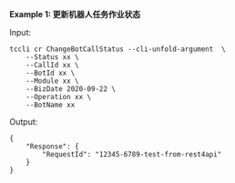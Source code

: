 **Example 1: 更新机器人任务作业状态**



Input: 

```
tccli cr ChangeBotCallStatus --cli-unfold-argument  \
    --Status xx \
    --CallId xx \
    --BotId xx \
    --Module xx \
    --BizDate 2020-09-22 \
    --Operation xx \
    --BotName xx
```

Output: 
```
{
    "Response": {
        "RequestId": "12345-6789-test-from-rest4api"
    }
}
```

